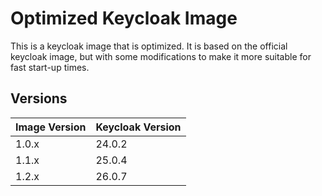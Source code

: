 # Optimized Keycloak Image

This is a keycloak image that is optimized. It is based on the official keycloak image, but with
some modifications to make it more suitable for fast start-up times.

## Versions

| Image Version | Keycloak Version |
|---------------|------------------|
| 1.0.x         | 24.0.2           |
| 1.1.x         | 25.0.4           |
| 1.2.x         | 26.0.7           |
